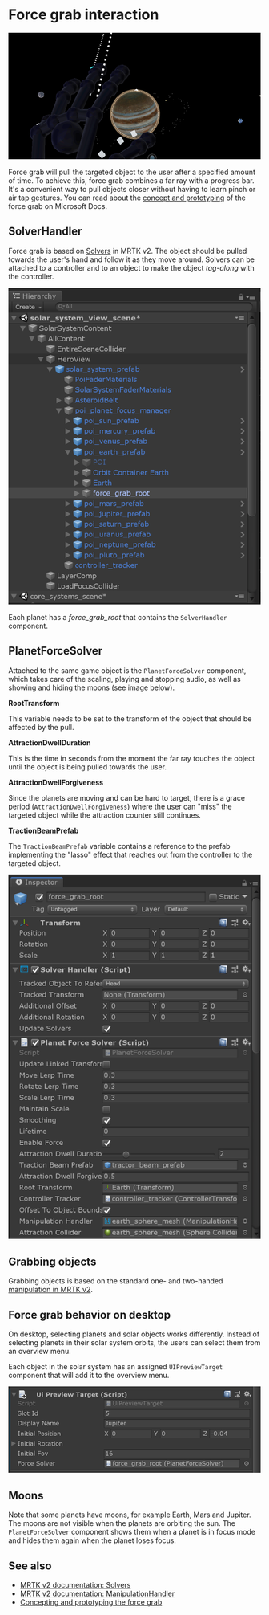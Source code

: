 # Force grab interaction

![Force grab interaction](Images/ge_app_force_grab.png)

Force grab will pull the targeted object to the user after a specified amount of time. To achieve this, force grab combines a far ray with a progress bar. It's a convenient way to pull objects closer without having to learn pinch or air tap gestures. You can read about the [concept and prototyping](https://docs.microsoft.com/windows/mixed-reality/galaxy-explorer-update) of the force grab on Microsoft Docs.

## SolverHandler

Force grab is based on [Solvers](https://microsoft.github.io/MixedRealityToolkit-Unity/Documentation/README_Solver.html) in MRTK v2. The object should be pulled towards the user's hand and follow it as they move around. Solvers can be attached to a controller and to an object to make the object *tag-along* with the controller.

![Force grab hierarchy](Images/ge_unity_force_grab_hierarchy.png)

Each planet has a *force_grab_root* that contains the `SolverHandler` component.

## PlanetForceSolver

Attached to the same game object is the `PlanetForceSolver` component, which takes care of the scaling, playing and stopping audio, as well as showing and hiding the moons (see image below).

**RootTransform**

This variable needs to be set to the transform of the object that should be affected by the pull.

**AttractionDwellDuration**

This is the time in seconds from the moment the far ray touches the object until the object is being pulled towards the user.

**AttractionDwellForgiveness**

Since the planets are moving and can be hard to target, there is a grace period (`AttractionDwellForgiveness`) where the user can "miss" the targeted object while the attraction counter still continues.

**TractionBeamPrefab**

The `TractionBeamPrefab` variable contains a reference to the prefab implementing the "lasso" effect that reaches out from the controller to the targeted object. 

![Force grab properties](Images/ge_unity_force_grab_properties.png)

## Grabbing objects

Grabbing objects is based on the standard one- and two-handed [manipulation in MRTK v2](https://microsoft.github.io/MixedRealityToolkit-Unity/Documentation/README_ManipulationHandler.html).

## Force grab behavior on desktop

On desktop, selecting planets and solar objects works differently. Instead of selecting planets in their solar system orbits, the users can select them from an overview menu.

Each object in the solar system has an assigned `UIPreviewTarget` component that will add it to the overview menu.

![Force grab on desktop](Images/ge_unity_force_grab_desktop.png)

## Moons

Note that some planets have moons, for example Earth, Mars and Jupiter. The moons are not visible when the planets are orbiting the sun. The `PlanetForceSolver` component shows them when a planet is in focus mode and hides them again when the planet loses focus.

## See also
- [MRTK v2 documentation: Solvers](https://microsoft.github.io/MixedRealityToolkit-Unity/Documentation/README_Solver.html)
- [MRTK v2 documentation: ManipulationHandler](https://microsoft.github.io/MixedRealityToolkit-Unity/Documentation/README_ManipulationHandler.html)
- [Concepting and prototyping the force grab](https://docs.microsoft.com/windows/mixed-reality/galaxy-explorer-update)